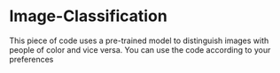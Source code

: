 # Image-Classification
This piece of code uses a pre-trained model to distinguish images with people of color and vice versa. You can use the code according to your preferences
